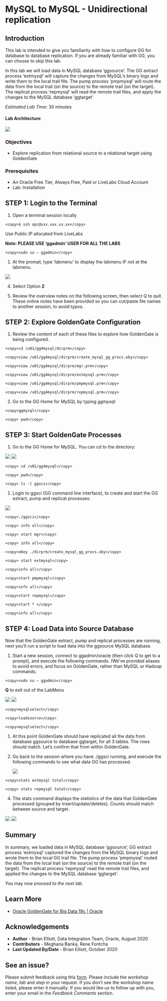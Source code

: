 #  MySQL to MySQL - Unidirectional replication

## Introduction

This lab is intended to give you familiarity with how to configure GG for database to database replication. If you are already familiar with GG, you can choose to skip this lab.

In this lab we will load data in MySQL database ‘ggsource’. The GG extract process ‘extmysql’ will capture the changes from MySQL’s binary logs and write them to the local trail file. The pump process ‘pmpmysql’ will route the data from the local trail (on the source) to the remote trail (on the target). The replicat process ‘repmysql’ will read the remote trail files, and apply the changes to the MySQL database ‘ggtarget’

*Estimated Lab Time*:  30 minutes

#### Lab Architecture
 ![](./images/image200_1.png " ")
  

### Objectives
- Explore replication from relational source to a relational target using GoldenGate

### Prerequisites
* An Oracle Free Tier, Always Free, Paid or LiveLabs Cloud Account
* Lab: Installation

## **STEP 1**: Login to the Terminal

1. Open a terminal session locally

````
<copy>$ ssh opc@xxx.xxx.xx.xx</copy>
````
Use Public IP allocated from LiveLabs

**Note: PLEASE USE ‘ggadmin’ USER FOR ALL THE LABS**

````    
<copy>sudo su – ggadmin</copy>
````
1. At the prompt, type  ‘labmenu’ to display the labmenu IF not at the labmenu.

  ![](./images/a_labmenu2.png " ")

4. Select Option **2**

5. Review the overview notes on the following screen, then select Q to quit. These online notes have been provided so you can cut/paste file names to another session, to avoid typos.

## **STEP 2**: Explore GoldenGate Configuration

1. Review the content of each of these files to explore how GoldenGate is being configured.

````
<copy>cd /u01/gg4mysql/dirprm</copy>
````

````
<copy>view /u01/gg4mysql/dirprm/create_mysql_gg_procs.oby</copy>
````

````
<copy>view /u01/gg4mysql/dirprm/mgr.prm</copy>
````

````
<copy>view /u01/gg4mysql/dirprm/extmysql.prm</copy>
````

````
<copy>view /u01/gg4mysql/dirprm/pmpmysql.prm</copy>
````

````
<copy>view /u01/gg4mysql/dirprm/repmysql.prm</copy>
````
2. Go to the GG Home for MySQL by typing *ggmysql*

````
<copy>ggmysql</copy>
````

````
<copy> pwd</copy> 
````

## **STEP 3**: Start GoldenGate Processes

1. Go to the GG Home for MySQL. You can cd to the directory:

  ![](./images/a_2.png)
  ![](./images/a3.png)

````
<copy> cd /u01/gg4mysql</copy>
````

````
<copy> pwd</copy> 
````

````
<copy> ls -l ggsci</copy>
````
1. Login to ggsci (GG command line interface), to create and start the GG extract, pump and replicat
processes:

  ![](./images/a4.png " ")

````  
<copy>./ggsci</copy>
````

````
<copy> info all</copy>
````

````
<copy> start mgr</copy>	
````

````
<copy> info all</copy>
````

````
<copy>obey ./dirprm/create_mysql_gg_procs.oby</copy>
````

````
<copy> start extmysql</copy>
````

````
<copy>info all</copy>	
````

````
<copy>start pmpmysql</copy>	
````

````
<copy>info all</copy>	
````

````
<copy>start repmysql</copy>	
````

````
<copy>start * </copy>
````

````
<copy>info all</copy>
````
## **STEP 4**: Load Data into Source Database

Now that the GoldenGate extract, pump and replicat processes are running, next you’ll run a script to load data into the ggsource MySQL database.

1. Start a new session, connect to ggadmin/oracle (then click Q to get to a prompt), and execute the following commands. (We’ve provided aliases to avoid errors, and focus on GoldenGate, rather than MySQL or Hadoop commands.

````
<copy>sudo su – ggadmin</copy>
````
**Q**  to exit out of the LabMenu


   ![](./images/a5.png " ")
   ![](./images/a6.png " ")

````
<copy>mysqlselect</copy>
````

````
<copy>loadsource</copy>
````

````
<copy>mysqlselect</copy>
````

1. At this point GoldenGate should have replicated all the data from database ggsource to database ggtarget, for all 3 tables. The rows should match. Let’s confirm that from within GoldenGate.

2. Go back to the session where you have ./ggsci running, and execute the following commands to see what data GG has processed.

    ![](./images/a7.png " ")

````
<copy>stats extmysql total</copy>
````

````
<copy> stats repmysql total</copy>
````

4.  The stats command displays the statistics of the data that GoldenGate processed (grouped by insert/update/deletes). Counts should match between source and target.


  ![](./images/a8.png " ")
  ![](./images/a9.png " ")


## Summary
In summary, we loaded data in MySQL database ‘ggsource’, GG extract process ‘extmysql’ captured the changes from the MySQL binary logs and wrote them to the local GG trail file. The pump process ‘pmpmysql’ routed the data from the local trail (on the source) to the remote trail (on the target). The replicat process ‘repmysql’ read the remote trail files, and applied the changes to the MySQL database ‘ggtarget’.

You may now *proceed to the next lab*.

## Learn More

* [Oracle GoldenGate for Big Data 19c | Oracle](https://www.oracle.com/middleware/data-integration/goldengate/big-data/)

## Acknowledgements
* **Author** - Brian Elliott, Data Integration Team, Oracle, August 2020
* **Contributors** - Meghana Banka, Rene Fontcha
* **Last Updated By/Date** - Brian Elliott, October 2020


## See an issue?
Please submit feedback using this [form](https://apexapps.oracle.com/pls/apex/f?p=133:1:::::P1_FEEDBACK:1). Please include the *workshop name*, *lab* and *step* in your request.  If you don't see the workshop name listed, please enter it manually. If you would like us to follow up with you, enter your email in the *Feedback Comments* section.
